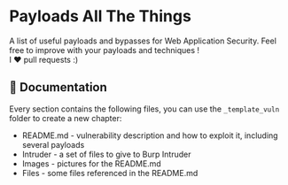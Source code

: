 # Payloads All The Things 

A list of useful payloads and bypasses for Web Application Security.
Feel free to improve with your payloads and techniques !    
I :heart: pull requests :)




:book: Documentation
-----
Every section contains the following files, you can use the `_template_vuln` folder to create a new chapter:

- README.md - vulnerability description and how to exploit it, including several payloads
- Intruder - a set of files to give to Burp Intruder
- Images - pictures for the README.md
- Files - some files referenced in the README.md


